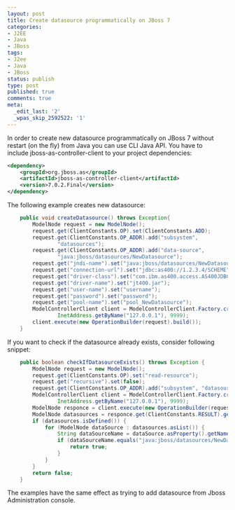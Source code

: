 ```yaml
---
layout: post
title: Create datasource programmatically on JBoss 7
categories:
- J2EE
- Java
- JBoss
tags:
- J2ee
- Java
- JBoss
status: publish
type: post
published: true
comments: true
meta:
  _edit_last: '2'
  _wpas_skip_2592522: '1'
---
```

In order to create new datasource programmatically on JBoss 7 without restart (on the fly) from Java you can use CLI Java API. You have to include jboss-as-controller-client to your project dependencies:
``` xml 
<dependency>
	<groupId>org.jboss.as</groupId>
	<artifactId>jboss-as-controller-client</artifactId>
	<version>7.0.2.Final</version>
</dependency>
```
The following example creates new datasource:
<!--more-->
``` java 
	public void createDatasource() throws Exception{
		ModelNode request = new ModelNode();
		request.get(ClientConstants.OP).set(ClientConstants.ADD);
		request.get(ClientConstants.OP_ADDR).add("subsystem",
				"datasources");
		request.get(ClientConstants.OP_ADDR).add("data-source",
				"java:jboss/datasources/NewDatasource");
		request.get("jndi-name").set("java:jboss/datasources/NewDatasource");
		request.get("connection-url").set("jdbc:as400://1.2.3.4/SCHEME");
		request.get("driver-class").set("com.ibm.as400.access.AS400JDBCDriver");
		request.get("driver-name").set("jt400.jar");
		request.get("user-name").set("username");
		request.get("password").set("password");
		request.get("pool-name").set("pool_NewDatasource");
		ModelControllerClient client = ModelControllerClient.Factory.create(
				InetAddress.getByName("127.0.0.1"), 9999);
		client.execute(new OperationBuilder(request).build());
	}
```
If you want to check if the datasource already exists, consider following snippet:
``` java 
	public boolean checkIfDatasourceExists() throws Exception {
		ModelNode request = new ModelNode();
		request.get(ClientConstants.OP).set("read-resource");
		request.get("recursive").set(false);
		request.get(ClientConstants.OP_ADDR).add("subsystem", "datasources");
		ModelControllerClient client = ModelControllerClient.Factory.create(
				InetAddress.getByName("127.0.0.1"), 9999);
		ModelNode responce = client.execute(new OperationBuilder(request).build());
		ModelNode datasources = responce.get(ClientConstants.RESULT).get("data-source");
		if (datasources.isDefined()) {
			for (ModelNode dataSource : datasources.asList()) {
				String dataSourceName = dataSource.asProperty().getName();
				if (dataSourceName.equals("java:jboss/datasources/NewDatasource")) {
					return true;
				}
			}
		}
		return false;
	}
```
The examples have the same effect as trying to add datasource from Jboss Administration console.
